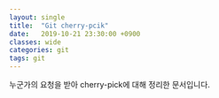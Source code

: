 ```yaml
---
layout: single
title:  "Git cherry-pcik"
date:   2019-10-21 23:30:00 +0900
classes: wide
categories: git
tags: git
---
```


누군가의 요청을 받아 cherry-pick에 대해 정리한 문서입니다.

